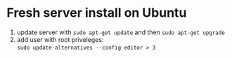 # Fresh server install on Ubuntu

1. update server with `sudo apt-get update` and then `sudo apt-get upgrade`
2. add user with root priveleges: <br>
    `sudo update-alternatives --config editor > 3`